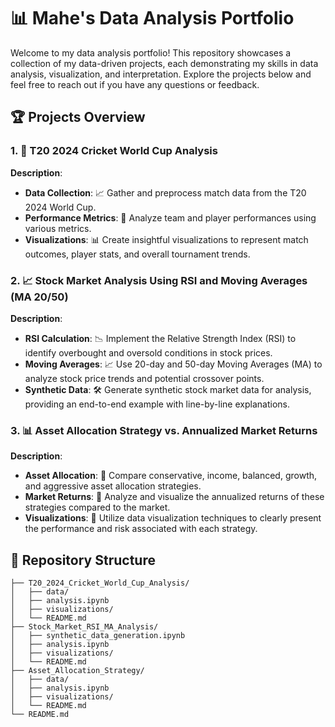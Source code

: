 # 📊 Mahe's Data Analysis Portfolio

Welcome to my data analysis portfolio! This repository showcases a collection of my data-driven projects, each demonstrating my skills in data analysis, visualization, and interpretation. Explore the projects below and feel free to reach out if you have any questions or feedback.

## 🏆 Projects Overview

### 1. 🏏 T20 2024 Cricket World Cup Analysis

**Description**:
- **Data Collection**: 📈 Gather and preprocess match data from the T20 2024 World Cup.
- **Performance Metrics**: 🏅 Analyze team and player performances using various metrics.
- **Visualizations**: 📊 Create insightful visualizations to represent match outcomes, player stats, and overall tournament trends.

### 2. 📈 Stock Market Analysis Using RSI and Moving Averages (MA 20/50)

**Description**:
- **RSI Calculation**: 📉 Implement the Relative Strength Index (RSI) to identify overbought and oversold conditions in stock prices.
- **Moving Averages**: 📈 Use 20-day and 50-day Moving Averages (MA) to analyze stock price trends and potential crossover points.
- **Synthetic Data**: 🛠️ Generate synthetic stock market data for analysis, providing an end-to-end example with line-by-line explanations.

### 3. 📊 Asset Allocation Strategy vs. Annualized Market Returns

**Description**:
- **Asset Allocation**: 💼 Compare conservative, income, balanced, growth, and aggressive asset allocation strategies.
- **Market Returns**: 📅 Analyze and visualize the annualized returns of these strategies compared to the market.
- **Visualizations**: 🎨 Utilize data visualization techniques to clearly present the performance and risk associated with each strategy.

## 📂 Repository Structure

```plaintext.
├── T20_2024_Cricket_World_Cup_Analysis/
│   ├── data/
│   ├── analysis.ipynb
│   ├── visualizations/
│   └── README.md
├── Stock_Market_RSI_MA_Analysis/
│   ├── synthetic_data_generation.ipynb
│   ├── analysis.ipynb
│   ├── visualizations/
│   └── README.md
├── Asset_Allocation_Strategy/
│   ├── data/
│   ├── analysis.ipynb
│   ├── visualizations/
│   └── README.md
└── README.md

